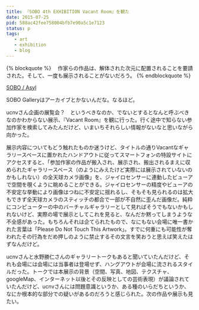 ```yaml
---
title: 『SOBO 4th EXHIBITION Vacant Room』を観た
date: 2015-07-25
pid: 588ac42fee758004bfb7e90a5c1e7123
status: p
tags:
   - art
   - exhibition
   - blog
---
```


{% blockquote %}
　作家らの作品は、解体された次元に配置されることを要請された。そして、一度も展示されることがないだろう。
{% endblockquote %}

[SOBO / Asyl][1]

SOBO Galleryはアーカイブとかないんだな。なるほど。

ucnvさん企画の展覧会？　というべきなのか、でないとするとなんと呼ぶべきなのかわからない展示、『Vacant Room』を観に行った。行く途中で知らない参加作家を検索してみたんだけど、いまいちそれらしい情報がないなと思いながら向かった。

展示内容についてもどう触れたものか迷うけど、タイトルの通りVacantなギャラリースペースに置かれたハンドアウトに従ってスマートフォンの特設サイトにアクセスすると、「参加作家の作品が搬入され、展示され、搬出されるまえに収められたギャラリースペース（のようにみえたけど実際には展示されていないのかもしれない）の全天球カメラ画像」を、ジャイロセンサーに連動したビューアで空間を覗くように眺めることができる。ジャイロセンサーの精度やビューアの不安定な挙動により画像はつねに不安定に揺れるし、そもそも見られるのは拡大もできず全天球カメラのスティッチの都合で一部が不自然に歪んだ画像だ。純粋にコンピューターの中のバーチャルギャラリーとして見ればそうでもないかもしれないけど、実際の場で展示としてこれを見ると、なんだか黙ってしまうような不全感があった。もちろんそれは企てられたもので、なにもない会場に唯一書かれた言葉は「Please Do Not Touch This Artwork」。すでに何重にも可能性が奪われたその行為をだめ押しのように禁止するその文言を笑おうと思えば笑えたはずなんだけど。

ucnvさんと水野勝仁さんのギャラリートークもあると聞いていたんだけど、それも会場には会場には当事者は登場せず、ハングアウトが会場に流されるスタイルだった。トークでは本展示の背景（空間、写真、地図、テクスチャ、googleMap、インターネット以後とその反映としての芸術表現）が議論されていたんだけど、ucnvさんには問題意識というか、ある種のいらだちというか、なにか根本的な部分での疑いがあるのだろうと感じられた。次の作品や展示も見たい。

[1]:	http://sobo.tokyo/